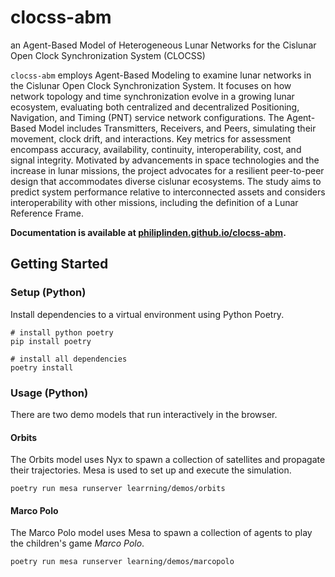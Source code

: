 # clocss-abm
an Agent-Based Model of Heterogeneous Lunar Networks for the Cislunar Open Clock
Synchronization System (CLOCSS)

`clocss-abm` employs Agent-Based Modeling to examine lunar networks in the
Cislunar Open Clock Synchronization System. It focuses on how network topology
and time synchronization evolve in a growing lunar ecosystem, evaluating both
centralized and decentralized Positioning, Navigation, and Timing (PNT) service
network configurations. The Agent-Based Model includes Transmitters, Receivers,
and Peers, simulating their movement, clock drift, and interactions. Key metrics
for assessment encompass accuracy, availability, continuity, interoperability,
cost, and signal integrity. Motivated by advancements in space technologies and
the increase in lunar missions, the project advocates for a resilient
peer-to-peer design that accommodates diverse cislunar ecosystems. The study
aims to predict system performance relative to interconnected assets and
considers interoperability with other missions, including the definition of a
Lunar Reference Frame.

**Documentation is available at [philiplinden.github.io/clocss-abm](https://philiplinden.github.io/clocss-abm/).**

## Getting Started

### Setup (Python)

Install dependencies to a virtual environment using Python Poetry.
```shell
# install python poetry
pip install poetry

# install all dependencies
poetry install
```

### Usage (Python)
There are two demo models that run interactively in the browser.

#### Orbits
The Orbits model uses Nyx to spawn a collection of satellites and propagate their
trajectories. Mesa is used to set up and execute the simulation.

```shell
poetry run mesa runserver learrning/demos/orbits
```

#### Marco Polo
The Marco Polo model uses Mesa to spawn a collection of agents to play the
children's game _Marco Polo_.

```shell
poetry run mesa runserver learning/demos/marcopolo
```
